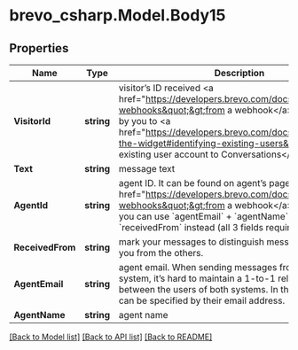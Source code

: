 # brevo_csharp.Model.Body15
## Properties

Name | Type | Description | Notes
------------ | ------------- | ------------- | -------------
**VisitorId** | **string** | visitor’s ID received &lt;a href&#x3D;&quot;https://developers.brevo.com/docs/conversations-webhooks&quot;&gt;from a webhook&lt;/a&gt; or generated by you to &lt;a href&#x3D;&quot;https://developers.brevo.com/docs/customize-the-widget#identifying-existing-users&quot;&gt;bind existing user account to Conversations&lt;/a&gt; | 
**Text** | **string** | message text | 
**AgentId** | **string** | agent ID. It can be found on agent’s page or received &lt;a href&#x3D;&quot;https://developers.brevo.com/docs/conversations-webhooks&quot;&gt;from a webhook&lt;/a&gt;. Alternatively, you can use &#x60;agentEmail&#x60; + &#x60;agentName&#x60; + &#x60;receivedFrom&#x60; instead (all 3 fields required). | [optional] 
**ReceivedFrom** | **string** | mark your messages to distinguish messages created by you from the others. | [optional] 
**AgentEmail** | **string** | agent email. When sending messages from a standalone system, it’s hard to maintain a 1-to-1 relationship between the users of both systems. In this case, an agent can be specified by their email address. | [optional] 
**AgentName** | **string** | agent name | [optional] 

[[Back to Model list]](../README.md#documentation-for-models) [[Back to API list]](../README.md#documentation-for-api-endpoints) [[Back to README]](../README.md)

